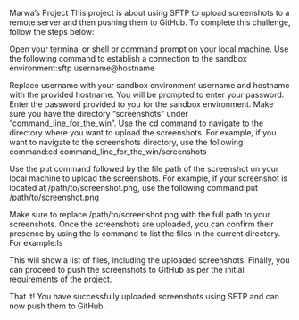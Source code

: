 Marwa’s Project
This project is about using SFTP to upload screenshots to a remote server and then pushing them to GitHub.
To complete this challenge, follow the steps below:

Open your terminal or shell or command prompt on your local machine.
Use the following command to establish a connection to the sandbox environment:sftp username@hostname

Replace username with your sandbox environment username and hostname with the provided hostname. You will be prompted to enter your password. Enter the password provided to you for the sandbox environment.
Make sure you have the directory “screenshots” under “command_line_for_the_win”. Use the cd command to navigate to the directory where you want to upload the screenshots. For example, if you want to navigate to the screenshots directory, use the following command:cd command_line_for_the_win/screenshots


Use the put command followed by the file path of the screenshot on your local machine to upload the screenshots. For example, if your screenshot is located at /path/to/screenshot.png, use the following command:put /path/to/screenshot.png

Make sure to replace /path/to/screenshot.png with the full path to your screenshots.
Once the screenshots are uploaded, you can confirm their presence by using the ls command to list the files in the current directory. For example:ls

This will show a list of files, including the uploaded screenshots.
Finally, you can proceed to push the screenshots to GitHub as per the initial requirements of the project.

That it! You have successfully uploaded screenshots using SFTP and can now push them to GitHub.
